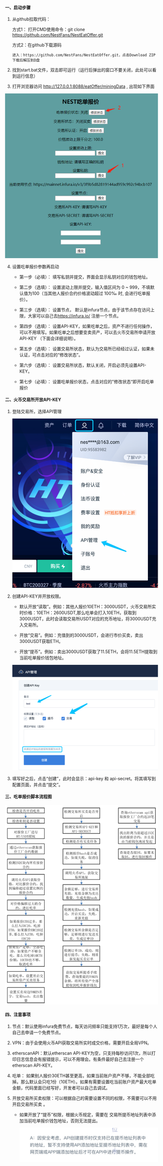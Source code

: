 #### 一、启动步骤

1. 从github拉取代码：

   方式1： 
   	打开CMD使用命令：git clone  https://github.com/NestFans/NestEatOffer.git

   方式2：在github下载源码

   ```
   进入：https://github.com/NestFans/NestEatOffer.git，点击Download ZIP下载后解压到D盘
   ```

2. 找到start.bat文件，双击即可运行（运行后弹出的窗口不要关闭，此处可以看到运行信息）

3.  打开浏览器访问 http://127.0.0.1:8088/eatOffer/miningData , 出现如下界面

   ![](./picture/配置界面.png)

4. 设置吃单报价参数再启动

   * 第一步（必填）： 填写私钥并提交，界面会显示私钥对应的钱包地址。
   * 第二步（选填）： 设置波动上限并提交，输入值区间为 0 ~ 999，不填默认值为100（当其他人报价合约价格波动超过 100‰ 时, 会进行吃单报价）。
   * 第三步（选填）： 设置节点， 默认是infura节点，由于该节点存在访问上限，大家可以自己去<https://infura.io/> 注册一个节点。
   * 第四步（选填）： 设置API-KEY，如果吃单之后，资产不进行任何操作，可以不用填写。如果吃单之后想要变卖资产，可以去火币交易所申请开放API-KEY （下面会详细说明）。

   * 第五步（选填）： 设置交易所状态，默认为交易所已经经过认证，如果未认证，可点击对应的“修改状态”。 
   * 第六步（选填）： 设置交易所状态，默认关闭，开启必须先设置API-KEY。
   * 第七步（必填）： 设置吃单报价状态，点击对应的”修改状态“即开启吃单报价 

#### 二、火币交易所开放API-KEY

1. 登陆交易所，选择API管理

   ![](./picture/API-KEY-1.png)

2. 创建API-KEY并开放权限。

   * 默认开放“读取”。例如：其他人报价10ETH：3000USDT，火币交易所实时价格：10ETH：2600USDT,那么吃单会打入10ETH，获取到3000USDT，此时会读取交易所USDT对应的充币地址，将3000USDT充入交易所。

   * 开放“交易”。例如：充值到的3000USDT，会进行市价买卖，卖出3000USDT获取ETH。
   * 开放“提币”。例如：卖出3000USDT获取了11.5ETH，会将11.5ETH提取到当前吃单报价钱包地址。

   ![](./picture/API-KEY-2.png)

3. 填写好之后，点击“创建”，此时会显示：api-key 和 api-secret。将其填写到配置页面，并点击“提交”。

#### 三、吃单报价脚本流程图

![](./picture/吃单报价流程.png)

#### 四、注意事项

1.  节点：默认使用infura免费节点，每天访问频率只能支持1万次，最好是每个人自己去申请一个免费节点。

2.  VPN：由于会使用火币API获取交易所实时成交价格，需要开启全局VPN。

3.  etherscanAPI：默认etherscan API-KEY为空，只支持每秒访问1次，所以打印日志信息会有报错提示，可以不用理会。有条件最好自己去注册一个etherscan API-KEY。

4. 吃单： 如果别人报价30ETH甚至更高，如果当前账户资产不够，不能全部吃掉。那么默认会只吃1份（10ETH）。如果有需要设置吃当前账户资产最大吃单金额，代码里面已经写好，开发者可以自己去调试。

5. 开放交易所买卖权限：可以根据自己的需要设置不同的权限，不需要可以不用开启交易所买卖 。

   * 如果开放了“提币”权限，根据火币规定，需要在 交易所提币地址列表中添加当前吃单报价钱包地址，否则无法提出。

     ![](./picture/提币地址添加说明.png)

